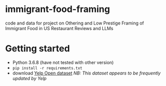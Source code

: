 # immigrant-food-framing
code and data for project on Othering and Low Prestige Framing of Immigrant Food in US Restaurant Reviews and LLMs

# Getting started
- Python 3.6.8 (have not tested with other version)
- `pip install -r requirements.txt`
- download [Yelp Open dataset](https://www.yelp.com/dataset) *NB: This dataset appears to be frequently updated by Yelp*

